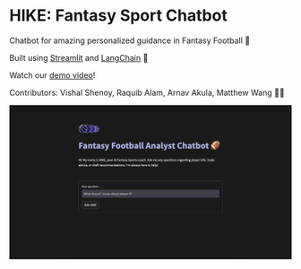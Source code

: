 # HIKE: Fantasy Sport Chatbot

Chatbot for amazing personalized guidance in Fantasy Football 🏈

Built using <a href="https://streamlit.io">Streamlit</a> and <a href="https://langchain.com">LangChain</a> 🔨

Watch our <a href="https://www.youtube.com/watch?v=c6inhEnC4-I">demo video</a>!

Contributors: Vishal Shenoy, Raquib Alam, Arnav Akula, Matthew Wang 👨‍💻

<img src="chatbotphoto.png"></img>
